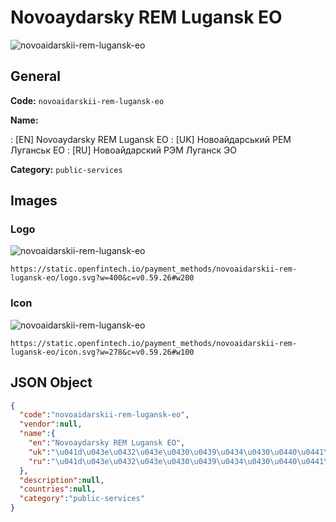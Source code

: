 
# Novoaydarsky REM Lugansk EO 
![novoaidarskii-rem-lugansk-eo](https://static.openfintech.io/payment_methods/novoaidarskii-rem-lugansk-eo/logo.svg?w=400&c=v0.59.26#w200)  

## General 
**Code:** `novoaidarskii-rem-lugansk-eo` 
 
**Name:** 
 
:	[EN] Novoaydarsky REM Lugansk EO 
:	[UK] Новоайдарський РЕМ Луганськ ЕО 
:	[RU] Новоайдарский РЭМ Луганск ЭО 
 
**Category:** `public-services` 
 

## Images 

### Logo 
![novoaidarskii-rem-lugansk-eo](https://static.openfintech.io/payment_methods/novoaidarskii-rem-lugansk-eo/logo.svg?w=400&c=v0.59.26#w200)  

```
https://static.openfintech.io/payment_methods/novoaidarskii-rem-lugansk-eo/logo.svg?w=400&c=v0.59.26#w200
```  

### Icon 
![novoaidarskii-rem-lugansk-eo](https://static.openfintech.io/payment_methods/novoaidarskii-rem-lugansk-eo/icon.svg?w=278&c=v0.59.26#w100)  

```
https://static.openfintech.io/payment_methods/novoaidarskii-rem-lugansk-eo/icon.svg?w=278&c=v0.59.26#w100
```  

## JSON Object 

```json
{
  "code":"novoaidarskii-rem-lugansk-eo",
  "vendor":null,
  "name":{
    "en":"Novoaydarsky REM Lugansk EO",
    "uk":"\u041d\u043e\u0432\u043e\u0430\u0439\u0434\u0430\u0440\u0441\u044c\u043a\u0438\u0439 \u0420\u0415\u041c \u041b\u0443\u0433\u0430\u043d\u0441\u044c\u043a \u0415\u041e",
    "ru":"\u041d\u043e\u0432\u043e\u0430\u0439\u0434\u0430\u0440\u0441\u043a\u0438\u0439 \u0420\u042d\u041c \u041b\u0443\u0433\u0430\u043d\u0441\u043a \u042d\u041e"
  },
  "description":null,
  "countries":null,
  "category":"public-services"
}
```  
